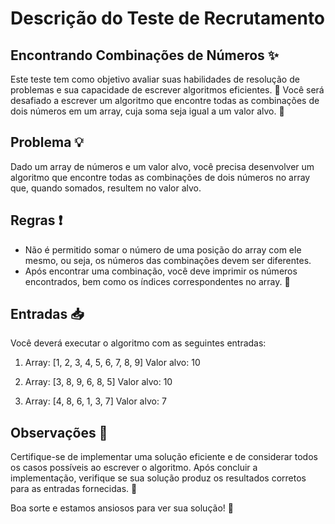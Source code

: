 # Descrição do Teste de Recrutamento 
## Encontrando Combinações de Números ✨

Este teste tem como objetivo avaliar suas habilidades de resolução de problemas e sua capacidade de escrever algoritmos eficientes. 🚀 Você será desafiado a escrever um algoritmo que encontre todas as combinações de dois números em um array, cuja soma seja igual a um valor alvo. 🎯

## Problema 💡

Dado um array de números e um valor alvo, você precisa desenvolver um algoritmo que encontre todas as combinações de dois números no array que, quando somados, resultem no valor alvo.

## Regras ❗️

- Não é permitido somar o número de uma posição do array com ele mesmo, ou seja, os números das combinações devem ser diferentes.
- Após encontrar uma combinação, você deve imprimir os números encontrados, bem como os índices correspondentes no array. 📝

## Entradas 📥

Você deverá executar o algoritmo com as seguintes entradas:

1. Array: [1, 2, 3, 4, 5, 6, 7, 8, 9]
   Valor alvo: 10

2. Array: [3, 8, 9, 6, 8, 5]
   Valor alvo: 10

3. Array: [4, 8, 6, 1, 3, 7]
   Valor alvo: 7

## Observações 🤔

Certifique-se de implementar uma solução eficiente e de considerar todos os casos possíveis ao escrever o algoritmo. Após concluir a implementação, verifique se sua solução produz os resultados corretos para as entradas fornecidas. 🧪

Boa sorte e estamos ansiosos para ver sua solução! 🌟
